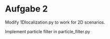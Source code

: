 # Aufgabe 2

Modify 1Dlocalization.py to work for 2D scenarios.

Implement particle filter in particle_filter.py


